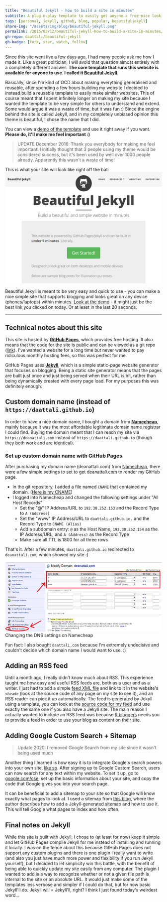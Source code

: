 ```yaml
---
title: "Beautiful Jekyll - how to build a site in minutes"
subtitle: A plug-n-play template to easily get anyone a free nice looking site (same theme as this one) quickly
tags: [personal, jekyll, github, blog, popular, beautifuljekyll]
share-img: "/assets/img/blog/beautiful-jekyll.png"
permalink: /2015/03/12/beautiful-jekyll-how-to-build-a-site-in-minutes/
gh-repo: daattali/beautiful-jekyll
gh-badge: [fork, star, watch, follow]
---
```


Since this site went live a few days ago, I had many people ask me how I made it.  Like a great politician, I will avoid that question almost entirely with a completely different answer: **The core template that runs this website is available for anyone to use. I called it [Beautiful Jekyll](https://github.com/daattali/beautiful-jekyll#readme)**.

Basically, since I'm kind of OCD about making everything generalised and reusable, after spending a few hours building my website
I decided to instead build a reusable template to easily make similar websites. This of course meant that I spent infinitely longer on making my site because I wanted the template to be very simple for others to understand and extend. Some would argue it was a waste of time, but it was fun :)  Since the engine behind the site is called Jekyll,
and in my completely unbiased opinion this theme is beautiful, I chose the name that I did.  

You can view a [demo of the template](https://beautifuljekyll.com/) and use it right away if you want. **Please do, it'll
make me feel important :)**

> UPDATE December 2016: Thank you everybody for making me feel important! I initially thought that 3 people using my theme would be considered success, but it's been used by well over 1000 people already. Apparently this wasn't a waste of time!

This is what your site will look like right off the bat:
[![Beautiful Jekyll](/assets/img/blog/beautiful-jekyll.png)](/assets/img/blog/beautiful-jekyll.png)

Beautiful Jekyll is meant to be very easy and quick to use - you can make a nice simple site that supports blogging and looks great on any device (phones/laptops) within minutes. [Look at the demo](https://beautifuljekyll.com/) - it might just be the best link you clicked on today. Or at least in the last 20 seconds.

---

## Technical notes about this site

This site is hosted by **[GitHub Pages](https://pages.github.com/)**, which provides free hosting. It also means that the code for
the site is public and can be viewed as a git repo ([link](https://github.com/daattali/daattali.github.io)). I've wanted
a website for a long time but never wanted to pay ridiculous monthly hosting fees, so this was perfect for me. 

GitHub Pages uses **[Jekyll](http://jekyllrb.com/)**, which is a simple static-page website generator that focuses on blogging.
Being a static site generator means that the pages are built just once and just being served when their URL is hit, rather
than being dynamically created with every page load.  For my purposes this was definitely enough.

## Custom domain name (instead of `https://daattali.github.io`)

In order to have a nice domain name, I bought a domain from **[Namecheap](https://namecheap.pxf.io/daattali)**, mainly because it was the most affordable legitimate domain name registrar I could find.  Buying the domain meant that I can reach my site via `https://deanattali.com` instead of  `https://daattali.github.io` (though they both work and are identical).

### Set up custom domain name with GitHub Pages

After purchasing my domain name (deanattali.com) from [Namecheap](https://namecheap.pxf.io/daattali), there were a few simple settings to set to get deanattali.com to
render my GitHub page.

- In the git repository, I added a file named `CNAME` that contained my domain. ([Here is my CNAME](https://github.com/daattali/daattali.github.io/blob/master/CNAME))
- I logged into Namecheap and changed the following settings under "All Host Records"
  - Set the "@" IP Address/URL to `192.30.252.153` and the Record Type to `A (Address)`
  - Set the "www" IP Address/URL to `daattali.github.io.` and the Record Type to `CNAME (Alias)`
  - Add a subdomain entry: `@` as the Host Name, `192.30.252.154` as the IP Address/URL, and `A (Address)` as the Record Type
  - Make sure all TTL is 1800 for all three rows

That's it.  After a few minutes, `daattali.github.io` redirected to `deanattali.com`, which showed my site :)

[![Namecheap settings](/assets/img/blog/namecheap-settings.png)](/assets/img/blog/namecheap-settings.png)
<span class="caption text-muted">Changing the DNS settings on Namecheap</span>

Fun fact: I also bought `daattali.com` because I'm extremely undecisive and couldn't decide which domain name I would want to use. :)

## Adding an RSS feed

Until a month ago, I really didn't know much about RSS. This experience taught me how easy and useful RSS feeds are, both as a user and as a writer. I just had to add a simple [feed XML file](/feed.xml) and link to it in the website's `<head>` (look at the source code of any page on my site to see it), and an RSS reader can pick it up automatically.  The feed is generated by Jekyll using a template, you can look at the [source code for my feed](https://github.com/daattali/daattali.github.io/blob/master/feed.xml) and use exactly the same one if you also have a Jekyll site. The main reason I actually wanted to include an RSS feed was because [R bloggers](http://www.r-bloggers.com) needs you to provide a feed in order to use your blog as content on their site. 

## Adding Google Custom Search + Sitemap

> Update 2020: I removed Google Search from my site since it wasn't being used much

Another thing I learned is how easy it is to integrate Google's search powers into your own site, [like so](/search). After signing up to Google Custom Search, users can now search for any text within my website. To set it up, go to [google.com/cse](http://google.com/cse), set up the basic information about your site, and copy the code that Google gives you into your search page.

It can be beneficial to add a sitemap to your site so that Google will know exactly what pages to look at. I used a sitemap from [this blog](http://davidensinger.com/2013/11/building-a-better-sitemap-xml-with-jekyll/), where the author describes how to add a Jekyll-generated sitemap and how to use it. This will tell Google what pages to index and how often.

## Final notes on Jekyll

While this site is built with Jekyll, I chose to (at least for now) keep it simple and let GitHub Pages compile Jekyll for me instead of installing and running it locally. I was on the fence about this because GitHub Pages does not support any custom plugins and there is one plugin I really want to write (and also you just have much more power and flexibility if you run Jekyll yourself), but I decided to let simplicity win this battle, with the benefit of being able to quickly update my site easily from any computer.  The plugin I wanted to add is a way to recognize whether or not a given file path is internal to the site or an absolute URL.  It would just make some of the templates less verbose and simpler if I could do that, but for now basic Jekyll'll do. Jekyll will = Jekyll'll, right? I think I just found today's weirdest word...
